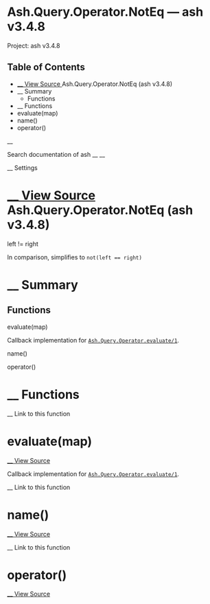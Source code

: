 # Ash.Query.Operator.NotEq — ash v3.4.8

Project: ash v3.4.8

## Table of Contents

- [ __ View Source ](external_link) Ash.Query.Operator.NotEq (ash v3.4.8)
- __ Summary
  - Functions
- __ Functions
- evaluate(map)
- name()
- operator()

__

Search documentation of ash __ __

__ Settings

#  [ __ View Source ](external_link) Ash.Query.Operator.NotEq (ash v3.4.8)

left != right

In comparison, simplifies to `not(left == right)`

#  __ Summary

##  Functions

evaluate(map)

Callback implementation for [`Ash.Query.Operator.evaluate/1`](external_link).

name()

operator()

#  __ Functions

__ Link to this function

# evaluate(map)

[ __ View Source ](external_link)

Callback implementation for [`Ash.Query.Operator.evaluate/1`](external_link).

__ Link to this function

# name()

[ __ View Source ](external_link)

__ Link to this function

# operator()

[ __ View Source ](external_link)
